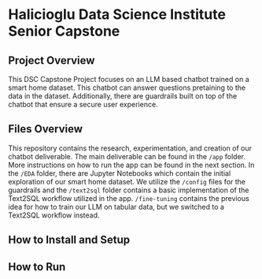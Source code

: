 # Halicioglu Data Science Institute Senior Capstone

## Project Overview
This DSC Capstone Project focuses on an LLM based chatbot trained on a smart home dataset. This chatbot can answer questions pretaining to the data in the dataset. Additionally, there are guardrails built on top of the chatbot that ensure a secure user experience.

## Files Overview
This repository contains the research, experimentation, and creation of our chatbot deliverable. The main deliverable can be found in the `/app` folder. More instructions on how to run the app can be found in the next section. In the `/EDA` folder, there are Jupyter Notebooks which contain the initial exploration of our smart home dataset. We utilize the `/config` files for the guardrails and the `/text2sql` folder contains a basic implementation of the Text2SQL workflow utilized in the app. `/fine-tuning` contains the previous idea for how to train our LLM on tabular data, but we switched to a Text2SQL workflow instead.

## How to Install and Setup

## How to Run
